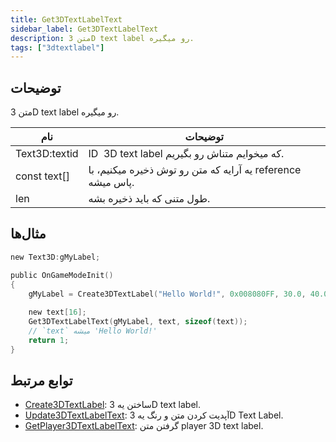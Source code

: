 ```yaml
---
title: Get3DTextLabelText
sidebar_label: Get3DTextLabelText
description: متن 3D text label رو میگیره.
tags: ["3dtextlabel"]
---
```


<VersionWarn version='omp v1.1.0.2612' />

## توضیحات

متن 3D text label رو میگیره.

| نام           | توضیحات                                                    |
| ------------- | --------------------------------------------------------- |
| Text3D:textid | ID ‌ 3D text label که میخوایم متناش رو بگیریم.              |
| const text[]  | یه آرایه که متن رو توش ذخیره میکنیم، با reference پاس میشه.  |
| len           | طول متنی که باید ذخیره بشه.                                |

## مثال‌ها

```c
new Text3D:gMyLabel;

public OnGameModeInit()
{
    gMyLabel = Create3DTextLabel("Hello World!", 0x008080FF, 30.0, 40.0, 50.0, 40.0, 0, false);
    
    new text[16];
    Get3DTextLabelText(gMyLabel, text, sizeof(text));
    // `text` میشه 'Hello World!'
    return 1;
}
```

## توابع مرتبط

- [Create3DTextLabel](Create3DTextLabel): ساختن یه 3D text label.
- [Update3DTextLabelText](Update3DTextLabelText): آپدیت کردن متن و رنگ یه 3D Text Label.
- [GetPlayer3DTextLabelText](GetPlayer3DTextLabelText): گرفتن متن player 3D text label.